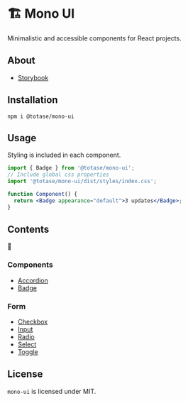 # 🏗️ Mono UI

Minimalistic and accessible components for React projects.

## About

- [Storybook](https://totase.github.io/mono-ui/)

## Installation

```
npm i @totase/mono-ui
```

## Usage

Styling is included in each component.

```jsx
import { Badge } from '@totase/mono-ui';
// Include global css properties
import '@totase/mono-ui/dist/styles/index.css';

function Component() {
  return <Badge appearance="default">3 updates</Badge>;
}
```

## Contents

🚧

### Components

- [Accordion](./src/components/Accordion)
- [Badge](./src/components/Badge/)

### Form

- [Checkbox](./src/components/Checkbox)
- [Input](./src/components/Input)
- [Radio](./src/components/Radio)
- [Select](./src/components/Select)
- [Toggle](./src/components/Toggle)

## License

`mono-ui` is licensed under MIT.
